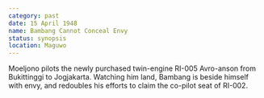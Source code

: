 ```yaml
---
category: past
date: 15 April 1948
name: Bambang Cannot Conceal Envy
status: synopsis
location: Maguwo
---
```

Moeljono pilots the newly purchased twin-engine RI-005 Avro-anson from Bukittinggi to Jogjakarta. Watching him land, Bambang is beside himself with envy, and redoubles his efforts to claim the co-pilot seat of RI-002.
